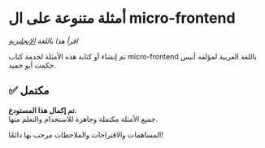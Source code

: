# أمثلة متنوعة على ال micro-frontend
*اقرأ هذا باللغة [الإنجليزية](README.en.md)*

تم إنشاء أو كتابة هذه الأمثلة لخدمة كتاب micro-frontend باللغة العربية لمؤلفه أنيس حكمت أبو حميد.

## ✅ مكتمل

**تم إكمال هذا المستودع.**  
جميع الأمثلة مكتملة وجاهزة للاستخدام والتعلم منها.

المساهمات والاقتراحات والملاحظات مرحب بها دائمًا!
